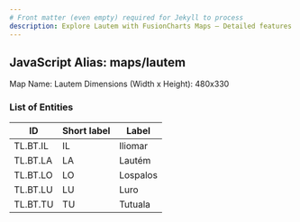 ```yaml
---
# Front matter (even empty) required for Jekyll to process
description: Explore Lautem with FusionCharts Maps – Detailed features for seamless integration. Try now & enhance your data visualization today! 
---
```


## JavaScript Alias: maps/lautem

Map Name: Lautem
Dimensions (Width x Height): 480x330







### List of Entities

ID | Short label | Label
---|---|---|
TL.BT.IL|IL|Iliomar
TL.BT.LA|LA|Lautém
TL.BT.LO|LO|Lospalos
TL.BT.LU|LU|Luro
TL.BT.TU|TU|Tutuala